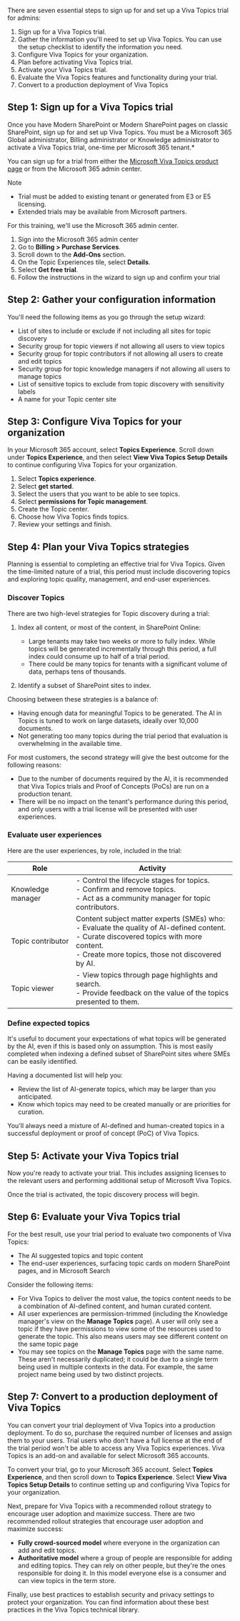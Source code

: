 There are seven essential steps to sign up for and set up a Viva Topics trial for admins:

1. Sign up for a Viva Topics trial.
1. Gather the information you'll need to set up Viva Topics. You can use the setup checklist to identify the information you need.
1. Configure Viva Topics for your organization.
1. Plan before activating Viva Topics trial.
1. Activate your Viva Topics trial.
1. Evaluate the Viva Topics features and functionality during your trial.
1. Convert to a production deployment of Viva Topics

## Step 1: Sign up for a Viva Topics trial

Once you have Modern SharePoint or Modern SharePoint pages on classic SharePoint, sign up for and set up Viva Topics. You must be a Microsoft 365 Global administrator, Billing administrator or Knowledge administrator to activate a Viva Topics trial, one-time per Microsoft 365 tenant.*

You can sign up for a trial from either the [Microsoft Viva Topics product page](https://www.microsoft.com/microsoft-viva/topics/overview) or from the Microsoft 365 admin center.

   >[!NOTE]
   >
   >- Trial must be added to existing tenant or generated from E3 or E5 licensing.
   >- Extended trials may be available from Microsoft partners.

For this training, we'll use the Microsoft 365 admin center.

1. Sign into the Microsoft 365 admin center
2. Go to **Billing > Purchase Services**.
3. Scroll down to the **Add-Ons** section.
4. On the Topic Experiences tile, select **Details**.
5. Select **Get free trial**.
6. Follow the instructions in the wizard to sign up and confirm your trial

## Step 2: Gather your configuration information

You'll need the following items as you go through the setup wizard:

- List of sites to include or exclude if not including all sites for topic discovery
- Security group for topic viewers if not allowing all users to view topics
- Security group for topic contributors if not allowing all users to create and edit topics
- Security group for topic knowledge managers if not allowing all users to manage topics
- List of sensitive topics to exclude from topic discovery with sensitivity labels
- A name for your Topic center site

## Step 3: Configure Viva Topics for your organization

In your Microsoft 365 account, select **Topics Experience**. Scroll down under **Topics Experience**, and then select **View Viva Topics Setup Details** to continue configuring Viva Topics for your organization.

1. Select **Topics experience**.  
2. Select **get started**.
3. Select the users that you want to be able to see topics.  
4. Select **permissions for Topic management**.
5. Create the Topic center.  
6. Choose how Viva Topics finds topics.
7. Review your settings and finish.  

## Step 4: Plan your Viva Topics strategies

Planning is essential to completing an effective trial for Viva Topics. Given the time-limited nature of a trial, this period must include discovering topics and exploring topic quality, management, and end-user experiences.

### Discover Topics

There are two high-level strategies for Topic discovery during a trial:

1. Index all content, or most of the content, in SharePoint Online:

   - Large tenants may take two weeks or more to fully index. While topics will be generated incrementally through this period, a full index could consume up to half of a trial period.
   - There could be many topics for tenants with a significant volume of data, perhaps tens of thousands.

1. Identify a subset of SharePoint sites to index.

Choosing between these strategies is a balance of:

- Having enough data for meaningful Topics to be generated. The AI in Topics is tuned to work on large datasets, ideally over 10,000 documents.
- Not generating too many topics during the trial period that evaluation is overwhelming in the available time.

For most customers, the second strategy will give the best outcome for the following reasons:

- Due to the number of documents required by the AI, it is recommended that Viva Topics trials and Proof of Concepts (PoCs) are run on a production tenant.
- There will be no impact on the tenant's performance during this period, and only users with a trial license will be presented with user experiences.

### Evaluate user experiences

Here are the user experiences, by role, included in the trial:

|Role|Activity|
|-----|-----|
|Knowledge manager|- Control the lifecycle stages for topics. <br>- Confirm and remove topics. <br>- Act as a community manager for topic contributors.|
|Topic contributor|Content subject matter experts (SMEs) who: <br>- Evaluate the quality of AI-defined content.<br>- Curate discovered topics with more content.<br>- Create more topics, those not discovered by AI.|
|Topic viewer|- View topics through page highlights and search.<br>- Provide feedback on the value of the topics presented to them.|

### Define expected topics

It's useful to document your expectations of what topics will be generated by the AI, even if this is based only on assumption. This is most easily completed when indexing a defined subset of SharePoint sites where SMEs can be easily identified.

Having a documented list will help you:  

- Review the list of AI-generate topics, which may be larger than you anticipated.
- Know which topics may need to be created manually or are priorities for curation.

You'll always need a mixture of AI-defined and human-created topics in a successful deployment or proof of concept (PoC) of Viva Topics.

## Step 5: Activate your Viva Topics trial

Now you're ready to activate your trial. This includes assigning licenses to the relevant users and performing additional setup of Microsoft Viva Topics.  

Once the trial is activated, the topic discovery process will begin.

## Step 6: Evaluate your Viva Topics trial

For the best result, use your trial period to evaluate two components of Viva Topics:

- The AI suggested topics and topic content
- The end-user experiences, surfacing topic cards on modern SharePoint pages, and in Microsoft Search

Consider the following items:

- For Viva Topics to deliver the most value, the topics content needs to be a combination of AI-defined content, and human curated content.
- All user experiences are permission-trimmed (including the Knowledge manager's view on the **Manage Topics** page). A user will only see a topic if they have permissions to view some of the resources used to generate the topic. This also means users may see different content on the same topic page
- You may see topics on the **Manage Topics** page with the same name. These aren't necessarily duplicated; it could be due to a single term being used in multiple contexts in the data. For example, the same project name being used by two distinct projects.

## Step 7: Convert to a production deployment of Viva Topics

You can convert your trial deployment of Viva Topics into a production deployment. To do so, purchase the required number of licenses and assign them to your users. Trial users who don't have a full license at the end of the trial period won't be able to access any Viva Topics experiences. Viva Topics is an add-on and available for select Microsoft 365 accounts.

To convert your trial, go to your Microsoft 365 account. Select **Topics Experience**, and then scroll down to **Topics Experience**. Select **View Viva Topics Setup Details** to continue setting up and configuring Viva Topics for your organization.

Next, prepare for Viva Topics with a recommended rollout strategy to encourage user adoption and maximize success. There are two recommended rollout strategies that encourage user adoption and maximize success:  

- **Fully crowd-sourced model** where everyone in the organization can add and edit topics.
- **Authoritative model** where a group of people are responsible for adding and editing topics. They can rely on other people, but they're the ones responsible for doing it. In this model everyone else is a consumer and can view topics in the term store.  

Finally, use best practices to establish security and privacy settings to protect your organization. You can find information about these best practices in the Viva Topics technical library.
